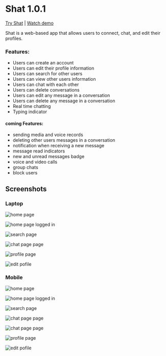 # Shat 1.0.1

[Try Shat](https://shat.netlify.app/) | [Watch demo](https://drive.google.com/file/d/1koQDwlB4SsuY25M5MPPvi76-0GQTntI4/view)

Shat is a web-based app that allows users to connect, chat, and edit their profiles.

### Features:
- Users can create an account
- Users can edit their profile information 
- Users can search for other users 
- Users can view other users information
- Users can chat with each other
- Users can delete conversations
- Users can edit any message in a conversation 
- Users can delete any message in a conversation
- Real time chatting
- Typing indicator

#### coming Features:
- sending media and voice records
- deleting other users messages in a conversation 
- notification when receiving a new message
- message read indicators
- new and unread messages badge
- voice and video calls
- group chats
- block users

## Screenshots

### Laptop

![home page](./src/Assets/homepage.png)

![home page logged in](./src/Assets/home%20page%202.png)

![search page](./src/Assets/search%20page.png)

![chat page page](./src/Assets/chat%20page.png)

![profile page](./src/Assets/profile%20page.png)

![edit pofile](./src/Assets/edit%20profile.png)

### Mobile

![home page](./src/Assets/Mhome.jpg)

![home page logged in](./src/Assets/Mhome2.jpg)

![search page](./src/Assets/Mseaerch.jpg)

![chat page page](./src/Assets/Mchat1.jpg)

![chat page page](./src/Assets/Mchat2.jpg)

![profile page](./src/Assets/Mprofile.jpg)

![edit pofile](./src/Assets/Mprofiledit.jpg)